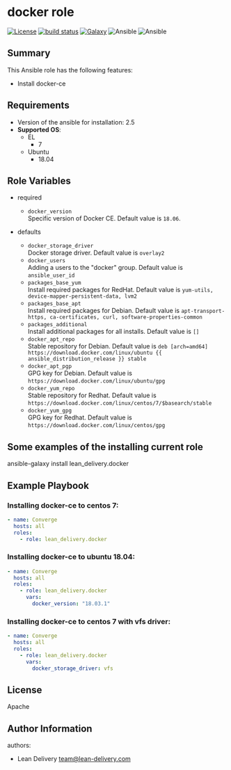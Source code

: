 docker role
=========

[![License](https://img.shields.io/badge/license-Apache-green.svg?style=flat)](https://raw.githubusercontent.com/lean-delivery/ansible-role-docker/master/LICENSE)
[![build status](https://travis-ci.org/lean-delivery/ansible-role-gitlab.svg?branch=master)](https://travis-ci.org/lean-delivery/ansible-role-docker)
[![Galaxy](https://img.shields.io/badge/galaxy-lean__delivery.docker-blue.svg)](https://galaxy.ansible.com/lean_delivery/docker)
![Ansible](https://img.shields.io/ansible/role/d/28987.svg)
![Ansible](https://img.shields.io/badge/dynamic/json.svg?label=min_ansible_version&url=https%3A%2F%2Fgalaxy.ansible.com%2Fapi%2Fv1%2Froles%2F28987%2F&query=$.min_ansible_version)

## Summary

This Ansible role has the following features:

 - Install docker-ce

Requirements
------------

 - Version of the ansible for installation: 2.5
 - **Supported OS**:  
   - EL
     - 7
   - Ubuntu
     - 18.04

## Role Variables

- required
  - `docker_version`  
  Specific version of Docker CE. Default value is `18.06`.

- defaults
  - `docker_storage_driver`  
  Docker storage driver. Default value is `overlay2`
  - `docker_users`  
  Adding a users to the "docker" group. Default value is `ansible_user_id`
  - `packages_base_yum`  
  Install required packages for RedHat. Default value is `yum-utils, device-mapper-persistent-data, lvm2`
  - `packages_base_apt`  
  Install required packages for Debian. Default value is `apt-transport-https, ca-certificates, curl, software-properties-common`
  - `packages_additional`  
  Install additional packages for all installs. Default value is `[]`
  - `docker_apt_repo`  
  Stable repository for Debian. Default value is `deb [arch=amd64] https://download.docker.com/linux/ubuntu {{ ansible_distribution_release }} stable`
  - `docker_apt_pgp`  
  GPG key for Debian. Default value is `https://download.docker.com/linux/ubuntu/gpg`
  - `docker_yum_repo`  
  Stable repository for Redhat. Default value is `https://download.docker.com/linux/centos/7/$basearch/stable`
  - `docker_yum_gpg`  
  GPG key for Redhat. Default value is `https://download.docker.com/linux/centos/gpg`

## Some examples of the installing current role

ansible-galaxy install lean_delivery.docker

Example Playbook
----------------

### Installing docker-ce to centos 7:
```yaml
- name: Converge
  hosts: all
  roles:
    - role: lean_delivery.docker
```

### Installing docker-ce to ubuntu 18.04:
```yaml
- name: Converge
  hosts: all
  roles:
    - role: lean_delivery.docker
      vars:
        docker_version: "18.03.1"
```

### Installing docker-ce to centos 7 with vfs driver:
```yaml
- name: Converge
  hosts: all
  roles:
    - role: lean_delivery.docker
      vars:
        docker_storage_driver: vfs
```

License
-------

Apache

Author Information
------------------

authors:
  - Lean Delivery <team@lean-delivery.com>

